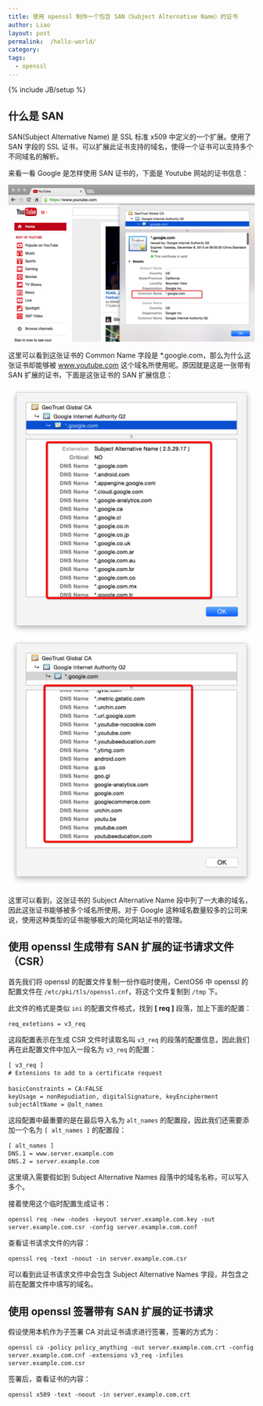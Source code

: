 ```yaml
---
title: 使用 openssl 制作一个包含 SAN（Subject Alternative Name）的证书
author: Liao
layout: post
permalink:  /hello-world/
category:
tags:
  - openssl
---
```

{% include JB/setup %}

## 什么是 SAN

SAN(Subject Alternative Name) 是 SSL 标准 x509 中定义的一个扩展。使用了 SAN 字段的 SSL 证书，可以扩展此证书支持的域名，使得一个证书可以支持多个不同域名的解析。

来看一看 Google 是怎样使用 SAN 证书的，下面是 Youtube 网站的证书信息：

![](/images/openssl-san/youtube-ssl.png)

这里可以看到这张证书的 Common Name 字段是 *.google.com，那么为什么这张证书却能够被 www.youtube.com 这个域名所使用呢。原因就是这是一张带有 SAN 扩展的证书，下面是这张证书的 SAN 扩展信息：

![](/images/openssl-san/youtube-san-1.png)
![](/images/openssl-san/youtube-san-2.png)

这里可以看到，这张证书的 Subject Alternative Name 段中列了一大串的域名，因此这张证书能够被多个域名所使用。对于 Google 这种域名数量较多的公司来说，使用这种类型的证书能够极大的简化网站证书的管理。

<!--more-->

## 使用 openssl 生成带有 SAN 扩展的证书请求文件（CSR）

首先我们将 openssl 的配置文件复制一份作临时使用，CentOS6 中 openssl 的配置文件在 `/etc/pki/tls/openssl.cnf`，将这个文件复制到 `/tmp` 下。

此文件的格式是类似 `ini` 的配置文件格式，找到 **[ req ]** 段落，加上下面的配置：

```
req_extetions = v3_req
```

这段配置表示在生成 CSR 文件时读取名叫 `v3_req` 的段落的配置信息，因此我们再在此配置文件中加入一段名为 `v3_req` 的配置：

```
[ v3_req ]
# Extensions to add to a certificate request

basicConstraints = CA:FALSE
keyUsage = nonRepudiation, digitalSignature, keyEncipherment
subjectAltName = @alt_names
```

这段配置中最重要的是在最后导入名为 `alt_names` 的配置段，因此我们还需要添加一个名为 `[ alt_names ]` 的配置段：

```
[ alt_names ]
DNS.1 = www.server.example.com
DNS.2 = server.example.com
```

这里填入需要假如到 Subject Alternative Names 段落中的域名名称，可以写入多个。

接着使用这个临时配置生成证书：

```
openssl req -new -nodes -keyout server.example.com.key -out server.example.com.csr -config server.example.com.conf
```

查看证书请求文件的内容：

```
openssl req -text -noout -in server.example.com.csr
```

可以看到此证书请求文件中会包含 Subject Alternative Names 字段，并包含之前在配置文件中填写的域名。

## 使用 openssl 签署带有 SAN 扩展的证书请求

假设使用本机作为子签署 CA 对此证书请求进行签署，签署的方式为：

```
openssl ca -policy policy_anything -out server.example.com.crt -config server.example.com.cnf -extensions v3_req -infiles server.example.com.csr
```

签署后，查看证书的内容：

```
openssl x509 -text -noout -in server.example.com.crt
```













